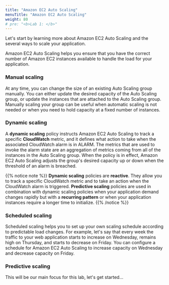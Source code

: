 ```yaml
---
title: "Amazon EC2 Auto Scaling"
menuTitle: "Amazon EC2 Auto Scaling"
weight: 80
# pre: "<b>Lab 1: </b>"
---
```


Let's start by learning more about Amazon EC2 Auto Scaling and the several ways to scale your application. 

Amazon EC2 Auto Scaling helps you ensure that you have the correct number of Amazon EC2 instances available to handle the load for your application.


### Manual scaling
At any time, you can change the size of an existing Auto Scaling group manually. You can either update the desired capacity of the Auto Scaling group, or update the instances that are attached to the Auto Scaling group. Manually scaling your group can be useful when automatic scaling is not needed or when you need to hold capacity at a fixed number of instances.

### Dynamic scaling

A **dynamic scaling** policy instructs Amazon EC2 Auto Scaling to track a specific **CloudWatch** metric, and it defines what action to take when the associated CloudWatch alarm is in ALARM. The metrics that are used to invoke the alarm state are an aggregation of metrics coming from all of the instances in the Auto Scaling group. When the policy is in effect, Amazon EC2 Auto Scaling adjusts the group's desired capacity up or down when the threshold of an alarm is breached.

{{% notice note %}}
**Dynamic scaling** policies are **reactive**. They allow you to track a specific CloudWatch metric and to take an action when the CloudWatch alarm is triggered. **Predictive scaling** policies are used in combination with dynamic scaling policies when your application demand changes rapidly but with a **recurring pattern** or when your application instances require a longer time to initialize.
{{% /notice %}}

### Scheduled scaling

Scheduled scaling helps you to set up your own scaling schedule according to predictable load changes. For example, let's say that every week the traffic to your web application starts to increase on Wednesday, remains high on Thursday, and starts to decrease on Friday. You can configure a schedule for Amazon EC2 Auto Scaling to increase capacity on Wednesday and decrease capacity on Friday.


### Predictive scaling

This will be our main focus for this lab, let's get started...
